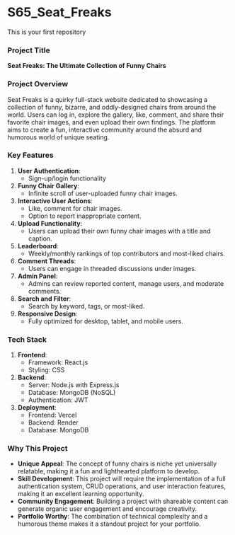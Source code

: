 # S65_Seat_Freaks
This is your first repository
### **Project Title**  
**Seat Freaks: The Ultimate Collection of Funny Chairs**  

### **Project Overview**  
Seat Freaks is a quirky full-stack website dedicated to showcasing a collection of funny, bizarre, and oddly-designed chairs from around the world. Users can log in, explore the gallery, like, comment, and share their favorite chair images, and even upload their own findings. The platform aims to create a fun, interactive community around the absurd and humorous world of unique seating.  

### **Key Features**  
1. **User Authentication**:  
   - Sign-up/login functionality
2. **Funny Chair Gallery**:  
   - Infinite scroll of user-uploaded funny chair images.  
3. **Interactive User Actions**:  
   - Like, comment for chair images.  
   - Option to report inappropriate content.  
4. **Upload Functionality**:  
   - Users can upload their own funny chair images with a title and caption.  
5. **Leaderboard**:  
   - Weekly/monthly rankings of top contributors and most-liked chairs.  
6. **Comment Threads**:  
   - Users can engage in threaded discussions under images.  
7. **Admin Panel**:  
   - Admins can review reported content, manage users, and moderate comments.  
8. **Search and Filter**:  
   - Search by keyword, tags, or most-liked.  
9. **Responsive Design**:  
    - Fully optimized for desktop, tablet, and mobile users.  

### **Tech Stack**  
1. **Frontend**:  
   - Framework: React.js   
   - Styling: CSS 
2. **Backend**:  
   - Server: Node.js with Express.js  
   - Database: MongoDB (NoSQL) 
   - Authentication: JWT 
3. **Deployment**:  
   - Frontend: Vercel
   - Backend: Render 
   - Database: MongoDB 

### **Why This Project**  
- **Unique Appeal**: The concept of funny chairs is niche yet universally relatable, making it a fun and lighthearted platform to develop.  
- **Skill Development**: This project will require the implementation of a full authentication system, CRUD operations, and user interaction features, making it an excellent learning opportunity.  
- **Community Engagement**: Building a project with shareable content can generate organic user engagement and encourage creativity.  
- **Portfolio Worthy**: The combination of technical complexity and a humorous theme makes it a standout project for your portfolio.  
